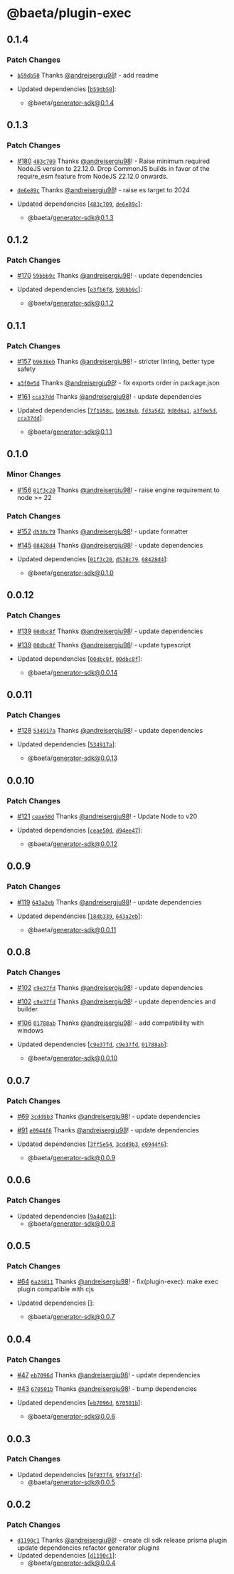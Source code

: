 # @baeta/plugin-exec

## 0.1.4

### Patch Changes

- [`b59db50`](https://github.com/andreisergiu98/baeta/commit/b59db501a83275ab2d964933080e688a3a5d8820) Thanks [@andreisergiu98](https://github.com/andreisergiu98)! - add readme

- Updated dependencies [[`b59db50`](https://github.com/andreisergiu98/baeta/commit/b59db501a83275ab2d964933080e688a3a5d8820)]:
  - @baeta/generator-sdk@0.1.4

## 0.1.3

### Patch Changes

- [#180](https://github.com/andreisergiu98/baeta/pull/180) [`483c709`](https://github.com/andreisergiu98/baeta/commit/483c70932f815fd114732c00b74f9488d7924c72) Thanks [@andreisergiu98](https://github.com/andreisergiu98)! - Raise minimum required NodeJS version to 22.12.0. Drop CommonJS builds in favor of the require_esm feature from NodeJS 22.12.0 onwards.

- [`de6e89c`](https://github.com/andreisergiu98/baeta/commit/de6e89c1b592e280967c73a4137d24ee56ef1857) Thanks [@andreisergiu98](https://github.com/andreisergiu98)! - raise es target to 2024

- Updated dependencies [[`483c709`](https://github.com/andreisergiu98/baeta/commit/483c70932f815fd114732c00b74f9488d7924c72), [`de6e89c`](https://github.com/andreisergiu98/baeta/commit/de6e89c1b592e280967c73a4137d24ee56ef1857)]:
  - @baeta/generator-sdk@0.1.3

## 0.1.2

### Patch Changes

- [#170](https://github.com/andreisergiu98/baeta/pull/170) [`59bbb9c`](https://github.com/andreisergiu98/baeta/commit/59bbb9c4baaf716f27dc251fe7aeb0231e6c5321) Thanks [@andreisergiu98](https://github.com/andreisergiu98)! - update dependencies

- Updated dependencies [[`e3fb6f8`](https://github.com/andreisergiu98/baeta/commit/e3fb6f877b4b20e248ad79cbaa3655cabe973f6b), [`59bbb9c`](https://github.com/andreisergiu98/baeta/commit/59bbb9c4baaf716f27dc251fe7aeb0231e6c5321)]:
  - @baeta/generator-sdk@0.1.2

## 0.1.1

### Patch Changes

- [#157](https://github.com/andreisergiu98/baeta/pull/157) [`b9638eb`](https://github.com/andreisergiu98/baeta/commit/b9638eb9fb713507efa9821b4f04cc7896a997b1) Thanks [@andreisergiu98](https://github.com/andreisergiu98)! - stricter linting, better type safety

- [`a3f0e5d`](https://github.com/andreisergiu98/baeta/commit/a3f0e5d03fc9ef21a87d3ec6bf264d0e9707636a) Thanks [@andreisergiu98](https://github.com/andreisergiu98)! - fix exports order in package.json

- [#161](https://github.com/andreisergiu98/baeta/pull/161) [`cca37dd`](https://github.com/andreisergiu98/baeta/commit/cca37dd7135a2852f1f6e287c46911306bdc8da0) Thanks [@andreisergiu98](https://github.com/andreisergiu98)! - update dependencies

- Updated dependencies [[`7f1958c`](https://github.com/andreisergiu98/baeta/commit/7f1958c44d1b9bed473e48c875fdaa7020c434fa), [`b9638eb`](https://github.com/andreisergiu98/baeta/commit/b9638eb9fb713507efa9821b4f04cc7896a997b1), [`fd3a5d2`](https://github.com/andreisergiu98/baeta/commit/fd3a5d27b497aca4b8807155e801b1c1197c5fe2), [`9d8d6a1`](https://github.com/andreisergiu98/baeta/commit/9d8d6a15d63579a2e0bdaa07b7efdcf10aff2492), [`a3f0e5d`](https://github.com/andreisergiu98/baeta/commit/a3f0e5d03fc9ef21a87d3ec6bf264d0e9707636a), [`cca37dd`](https://github.com/andreisergiu98/baeta/commit/cca37dd7135a2852f1f6e287c46911306bdc8da0)]:
  - @baeta/generator-sdk@0.1.1

## 0.1.0

### Minor Changes

- [#156](https://github.com/andreisergiu98/baeta/pull/156) [`01f3c20`](https://github.com/andreisergiu98/baeta/commit/01f3c20365539fad6e8a8694c59a8e86c95784e8) Thanks [@andreisergiu98](https://github.com/andreisergiu98)! - raise engine requirement to node >= 22

### Patch Changes

- [#152](https://github.com/andreisergiu98/baeta/pull/152) [`d538c79`](https://github.com/andreisergiu98/baeta/commit/d538c7905e6ba96d9f294e2d528f9252e83acbe7) Thanks [@andreisergiu98](https://github.com/andreisergiu98)! - update formatter

- [#145](https://github.com/andreisergiu98/baeta/pull/145) [`08428d4`](https://github.com/andreisergiu98/baeta/commit/08428d4f03b79cab9c116ff7b3a3cf9a0b2620f2) Thanks [@andreisergiu98](https://github.com/andreisergiu98)! - update dependencies

- Updated dependencies [[`01f3c20`](https://github.com/andreisergiu98/baeta/commit/01f3c20365539fad6e8a8694c59a8e86c95784e8), [`d538c79`](https://github.com/andreisergiu98/baeta/commit/d538c7905e6ba96d9f294e2d528f9252e83acbe7), [`08428d4`](https://github.com/andreisergiu98/baeta/commit/08428d4f03b79cab9c116ff7b3a3cf9a0b2620f2)]:
  - @baeta/generator-sdk@0.1.0

## 0.0.12

### Patch Changes

- [#139](https://github.com/andreisergiu98/baeta/pull/139) [`00dbc8f`](https://github.com/andreisergiu98/baeta/commit/00dbc8f35839aaa6524a6c0125ff38a766e45be4) Thanks [@andreisergiu98](https://github.com/andreisergiu98)! - update dependencies

- [#139](https://github.com/andreisergiu98/baeta/pull/139) [`00dbc8f`](https://github.com/andreisergiu98/baeta/commit/00dbc8f35839aaa6524a6c0125ff38a766e45be4) Thanks [@andreisergiu98](https://github.com/andreisergiu98)! - update typescript

- Updated dependencies [[`00dbc8f`](https://github.com/andreisergiu98/baeta/commit/00dbc8f35839aaa6524a6c0125ff38a766e45be4), [`00dbc8f`](https://github.com/andreisergiu98/baeta/commit/00dbc8f35839aaa6524a6c0125ff38a766e45be4)]:
  - @baeta/generator-sdk@0.0.14

## 0.0.11

### Patch Changes

- [#128](https://github.com/andreisergiu98/baeta/pull/128) [`534917a`](https://github.com/andreisergiu98/baeta/commit/534917a18e7ed5d788a90a0335a5370d6af8f4a4) Thanks [@andreisergiu98](https://github.com/andreisergiu98)! - update dependencies

- Updated dependencies [[`534917a`](https://github.com/andreisergiu98/baeta/commit/534917a18e7ed5d788a90a0335a5370d6af8f4a4)]:
  - @baeta/generator-sdk@0.0.13

## 0.0.10

### Patch Changes

- [#121](https://github.com/andreisergiu98/baeta/pull/121) [`ceae50d`](https://github.com/andreisergiu98/baeta/commit/ceae50d88e4e59b22c603637620f4fc6b28b2454) Thanks [@andreisergiu98](https://github.com/andreisergiu98)! - Update Node to v20

- Updated dependencies [[`ceae50d`](https://github.com/andreisergiu98/baeta/commit/ceae50d88e4e59b22c603637620f4fc6b28b2454), [`d94ee47`](https://github.com/andreisergiu98/baeta/commit/d94ee47bc485c541ff011290c4ac6ef0c145c83f)]:
  - @baeta/generator-sdk@0.0.12

## 0.0.9

### Patch Changes

- [#119](https://github.com/andreisergiu98/baeta/pull/119) [`643a2eb`](https://github.com/andreisergiu98/baeta/commit/643a2eb17c2789cd25361ddeede149a0e459e68a) Thanks [@andreisergiu98](https://github.com/andreisergiu98)! - update dependencies

- Updated dependencies [[`18db339`](https://github.com/andreisergiu98/baeta/commit/18db339719aa309c619372d2161c5fdbc08fa316), [`643a2eb`](https://github.com/andreisergiu98/baeta/commit/643a2eb17c2789cd25361ddeede149a0e459e68a)]:
  - @baeta/generator-sdk@0.0.11

## 0.0.8

### Patch Changes

- [#102](https://github.com/andreisergiu98/baeta/pull/102) [`c9e37fd`](https://github.com/andreisergiu98/baeta/commit/c9e37fd1d64588fd8eb63facd7eda08c0009470c) Thanks [@andreisergiu98](https://github.com/andreisergiu98)! - update dependencies

- [#102](https://github.com/andreisergiu98/baeta/pull/102) [`c9e37fd`](https://github.com/andreisergiu98/baeta/commit/c9e37fd1d64588fd8eb63facd7eda08c0009470c) Thanks [@andreisergiu98](https://github.com/andreisergiu98)! - update dependencies and builder

- [#106](https://github.com/andreisergiu98/baeta/pull/106) [`01788ab`](https://github.com/andreisergiu98/baeta/commit/01788ab04ff6956b2b50186af5bec8ed7ebbe76e) Thanks [@andreisergiu98](https://github.com/andreisergiu98)! - add compatibility with windows

- Updated dependencies [[`c9e37fd`](https://github.com/andreisergiu98/baeta/commit/c9e37fd1d64588fd8eb63facd7eda08c0009470c), [`c9e37fd`](https://github.com/andreisergiu98/baeta/commit/c9e37fd1d64588fd8eb63facd7eda08c0009470c), [`01788ab`](https://github.com/andreisergiu98/baeta/commit/01788ab04ff6956b2b50186af5bec8ed7ebbe76e)]:
  - @baeta/generator-sdk@0.0.10

## 0.0.7

### Patch Changes

- [#69](https://github.com/andreisergiu98/baeta/pull/69) [`3cdd9b3`](https://github.com/andreisergiu98/baeta/commit/3cdd9b30369d21179769a4b8d5f76e326ae6db37) Thanks [@andreisergiu98](https://github.com/andreisergiu98)! - update dependencies

- [#91](https://github.com/andreisergiu98/baeta/pull/91) [`e0944f6`](https://github.com/andreisergiu98/baeta/commit/e0944f6320e6cf2f0a3d2c9f51edd282bdce0546) Thanks [@andreisergiu98](https://github.com/andreisergiu98)! - update dependencies

- Updated dependencies [[`3ff5e54`](https://github.com/andreisergiu98/baeta/commit/3ff5e54f31cf42ba2264b12309338d6e78710722), [`3cdd9b3`](https://github.com/andreisergiu98/baeta/commit/3cdd9b30369d21179769a4b8d5f76e326ae6db37), [`e0944f6`](https://github.com/andreisergiu98/baeta/commit/e0944f6320e6cf2f0a3d2c9f51edd282bdce0546)]:
  - @baeta/generator-sdk@0.0.9

## 0.0.6

### Patch Changes

- Updated dependencies [[`9a4a021`](https://github.com/andreisergiu98/baeta/commit/9a4a0214351b70295ce4f7eecaa8c49ab0e1325b)]:
  - @baeta/generator-sdk@0.0.8

## 0.0.5

### Patch Changes

- [#64](https://github.com/andreisergiu98/baeta/pull/64) [`6a2dd11`](https://github.com/andreisergiu98/baeta/commit/6a2dd110d6ffd2bff25d9c4501faebb052e0cd40) Thanks [@andreisergiu98](https://github.com/andreisergiu98)! - fix(plugin-exec): make exec plugin compatible with cjs

- Updated dependencies []:
  - @baeta/generator-sdk@0.0.7

## 0.0.4

### Patch Changes

- [#47](https://github.com/andreisergiu98/baeta/pull/47) [`eb7096d`](https://github.com/andreisergiu98/baeta/commit/eb7096d42a53b17bae0a8365eccb795e7ded02e9) Thanks [@andreisergiu98](https://github.com/andreisergiu98)! - update dependencies

- [#43](https://github.com/andreisergiu98/baeta/pull/43) [`670501b`](https://github.com/andreisergiu98/baeta/commit/670501b2b1cfb1126be3421293b8ccd597c6ffc2) Thanks [@andreisergiu98](https://github.com/andreisergiu98)! - bump dependencies

- Updated dependencies [[`eb7096d`](https://github.com/andreisergiu98/baeta/commit/eb7096d42a53b17bae0a8365eccb795e7ded02e9), [`670501b`](https://github.com/andreisergiu98/baeta/commit/670501b2b1cfb1126be3421293b8ccd597c6ffc2)]:
  - @baeta/generator-sdk@0.0.6

## 0.0.3

### Patch Changes

- Updated dependencies [[`9f937f4`](https://github.com/andreisergiu98/baeta/commit/9f937f47d3464a082680047414ee13a76cf6c056), [`9f937f4`](https://github.com/andreisergiu98/baeta/commit/9f937f47d3464a082680047414ee13a76cf6c056)]:
  - @baeta/generator-sdk@0.0.5

## 0.0.2

### Patch Changes

- [`d1190c1`](https://github.com/andreisergiu98/baeta/commit/d1190c10e3c259c73ddeeb73a4bd312b22bf2ea4) Thanks [@andreisergiu98](https://github.com/andreisergiu98)! - create cli sdk
  release prisma plugin
  update dependencies
  refactor generator plugins
- Updated dependencies [[`d1190c1`](https://github.com/andreisergiu98/baeta/commit/d1190c10e3c259c73ddeeb73a4bd312b22bf2ea4)]:
  - @baeta/generator-sdk@0.0.4
